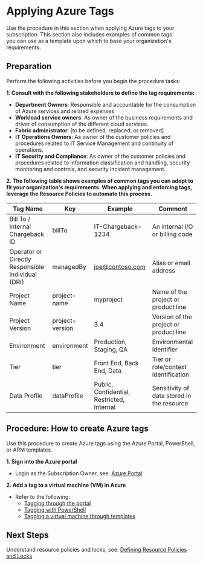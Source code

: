 # Applying Azure Tags 



Use the procedure in this section when applying Azure tags to your subscription. This section also includes examples of common tags  
you can use as a template upon which to base your organization's requirements. 


## Preparation 


Perform the following activities before you begin the procedure tasks:  

**1. Consult with the following stakeholders to define the tag requirements:**  

   - **Department Owners**:  Responsible and accountable for the consumption of Azure services and related expenses 
   - **Workload service owners**:  As owner of the business requirements and driver of consumption of the different cloud 
   services. 
   - **Fabric administrator**:  [to be defined, replaced, or removed] 
   - **IT Operations Owners**:  As owner of the customer policies and procedures related to IT Service Management and 
   continuity of operations. 
   - **IT Security and Compliance**:  As owner of the customer policies and procedures related to information classification and 
   handling, security monitoring and controls, and security incident management. 


**2. The following table shows examples of common tags you can adopt to fit your organization's requirements. When applying and 
enforcing tags, leverage the Resource Policies to automate this process.** 


   | __Tag Name__ | __Key__ |__Example__ |__Comment__ |
   |------------------------------|----------------------------|----------------------------|----------------------------|
   | Bill To / Internal Chargeback ID   | billTo   | IT-Chargeback-1234   | An internal I/O or billing code   | 
   | Operator or Directly Responsible Individual (DRI)    | managedBy | joe@contoso.com | Alias or email address | 
   | Project Name  | project-name  | myproject | Name of the project or product line | 
   | Project Version    | project-version |  3.4 | Version of the project or product line | 
   | Environment   | environment |  Production, Staging, QA | Environmental identifier | 
   | Tier    | tier |  Front End, Back End, Data | Tier or role/context identification | 
   | Data Profile  | dataProfile |  Public, Confidential, Restricted, Internal  | Sensitivity of data stored in the resource | 

 

## Procedure: How to create Azure tags 

Use this procedure to create Azure tags using the Azure Portal, PowerShell, or ARM templates. 


**1. Sign into the Azure portal** 

   - Login as the Subscription Owner, see:  [Azure Portal](https://portal.azure.com) 

**2. Add a tag to a virtual machine (VM) in Azure**

  - Refer to the following: 
       - [Tagging through the portal](https://docs.microsoft.com/en-us/azure/virtual-machines/windows/tag#tagging-through-the-portal) 
       - [Tagging with PowerShell](https://docs.microsoft.com/en-us/azure/virtual-machines/windows/tag#tagging-with-powershell) 
       - [Tagging a virtual machine through templates](https://docs.microsoft.com/en-us/azure/virtual-machines/windows/tag#tagging-a-virtual-machine-through-templates) 


## Next Steps 


Understand resource policies and locks, see:  [Defining Resource Policies and Locks](5.0-Defining-Resource-Policies-and-Locks.md) 

